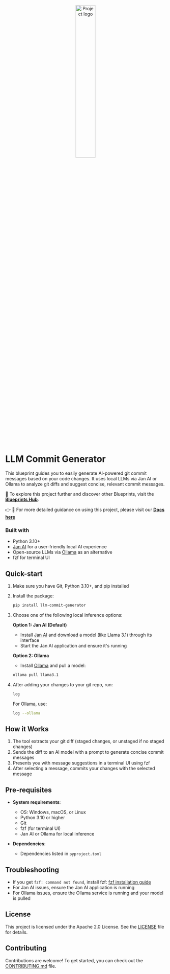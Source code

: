 <p align="center">
  <picture>
    <!-- When the user prefers dark mode, show the white logo -->
    <source media="(prefers-color-scheme: dark)" srcset="./images/Blueprint-logo-white.png">
    <!-- When the user prefers light mode, show the black logo -->
    <source media="(prefers-color-scheme: light)" srcset="./images/Blueprint-logo-black.png">
    <!-- Fallback: default to the black logo -->
    <img src="./images/Blueprint-logo-black.png" width="35%" alt="Project logo"/>
  </picture>
</p>

# LLM Commit Generator

This blueprint guides you to easily generate AI-powered git commit messages based on your code changes. It uses local LLMs via Jan AI or Ollama to analyze git diffs and suggest concise, relevant commit messages.

📘 To explore this project further and discover other Blueprints, visit the [**Blueprints Hub**](https://developer-hub.mozilla.ai/).

👉 📖 For more detailed guidance on using this project, please visit our [**Docs here**](https://tooluse.github.io/llmcommit/)

### Built with

- Python 3.10+
- [Jan AI](https://jan.ai) for a user-friendly local AI experience
- Open-source LLMs via [Ollama](https://ollama.ai) as an alternative
- fzf for terminal UI

## Quick-start

1. Make sure you have Git, Python 3.10+, and pip installed
2. Install the package:
   ```bash
   pip install llm-commit-generator
   ```
3. Choose one of the following local inference options:

   **Option 1: Jan AI (Default)**

   - Install [Jan AI](https://jan.ai) and download a model (like Llama 3.1) through its interface
   - Start the Jan AI application and ensure it's running

   **Option 2: Ollama**

   - Install [Ollama](https://ollama.ai) and pull a model:

   ```bash
   ollama pull llama3.1
   ```

4. After adding your changes to your git repo, run:

   ```bash
   lcg
   ```

   For Ollama, use:

   ```bash
   lcg --ollama
   ```

## How it Works

1. The tool extracts your git diff (staged changes, or unstaged if no staged changes)
2. Sends the diff to an AI model with a prompt to generate concise commit messages
3. Presents you with message suggestions in a terminal UI using fzf
4. After selecting a message, commits your changes with the selected message

## Pre-requisites

- **System requirements**:

  - OS: Windows, macOS, or Linux
  - Python 3.10 or higher
  - Git
  - fzf (for terminal UI)
  - Jan AI or Ollama for local inference

- **Dependencies**:
  - Dependencies listed in `pyproject.toml`

## Troubleshooting

- If you get `fzf: command not found`, install fzf: [fzf installation guide](https://github.com/junegunn/fzf#installation)
- For Jan AI issues, ensure the Jan AI application is running
- For Ollama issues, ensure the Ollama service is running and your model is pulled

## License

This project is licensed under the Apache 2.0 License. See the [LICENSE](LICENSE) file for details.

## Contributing

Contributions are welcome! To get started, you can check out the [CONTRIBUTING.md](CONTRIBUTING.md) file.
